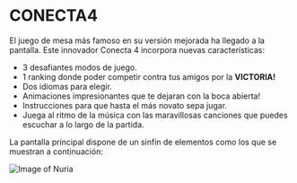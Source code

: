 # CONECTA4


El juego de mesa más famoso en su versión mejorada ha 
llegado a la pantalla. Este innovador Conecta 4 incorpora nuevas características:

- 3 desafiantes modos de juego.
- 1 ranking donde poder competir contra tus amigos por la **VICTORIA!**
- Dos idiomas para elegir.
- Animaciones impresionantes que te dejaran con la boca abierta!
- Instrucciones para que hasta el más novato sepa jugar.
- Juega al ritmo de la música con las maravillosas canciones que puedes escuchar a lo largo de la partida.


La pantalla principal dispone de un sinfín de elementos como los que
se muestran a continuación:

![Image of Nuria](https://github.com/anderct105/conecta4/blob/feature/readme/src/main/resources/imagenes/InstruccionesPantallaPPal.png)
